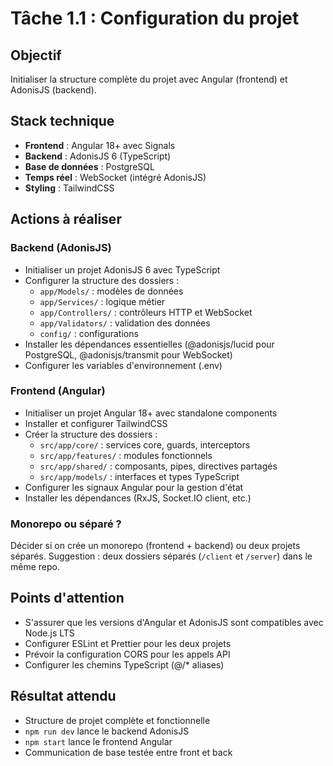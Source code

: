 # Tâche 1.1 : Configuration du projet

## Objectif
Initialiser la structure complète du projet avec Angular (frontend) et AdonisJS (backend).

## Stack technique
- **Frontend** : Angular 18+ avec Signals
- **Backend** : AdonisJS 6 (TypeScript)
- **Base de données** : PostgreSQL
- **Temps réel** : WebSocket (intégré AdonisJS)
- **Styling** : TailwindCSS

## Actions à réaliser

### Backend (AdonisJS)
- Initialiser un projet AdonisJS 6 avec TypeScript
- Configurer la structure des dossiers :
  - `app/Models/` : modèles de données
  - `app/Services/` : logique métier
  - `app/Controllers/` : contrôleurs HTTP et WebSocket
  - `app/Validators/` : validation des données
  - `config/` : configurations
- Installer les dépendances essentielles (@adonisjs/lucid pour PostgreSQL, @adonisjs/transmit pour WebSocket)
- Configurer les variables d'environnement (.env)

### Frontend (Angular)
- Initialiser un projet Angular 18+ avec standalone components
- Installer et configurer TailwindCSS
- Créer la structure des dossiers :
  - `src/app/core/` : services core, guards, interceptors
  - `src/app/features/` : modules fonctionnels
  - `src/app/shared/` : composants, pipes, directives partagés
  - `src/app/models/` : interfaces et types TypeScript
- Configurer les signaux Angular pour la gestion d'état
- Installer les dépendances (RxJS, Socket.IO client, etc.)

### Monorepo ou séparé ?
Décider si on crée un monorepo (frontend + backend) ou deux projets séparés.
Suggestion : deux dossiers séparés (`/client` et `/server`) dans le même repo.

## Points d'attention
- S'assurer que les versions d'Angular et AdonisJS sont compatibles avec Node.js LTS
- Configurer ESLint et Prettier pour les deux projets
- Prévoir la configuration CORS pour les appels API
- Configurer les chemins TypeScript (@/* aliases)

## Résultat attendu
- Structure de projet complète et fonctionnelle
- `npm run dev` lance le backend AdonisJS
- `npm start` lance le frontend Angular
- Communication de base testée entre front et back
